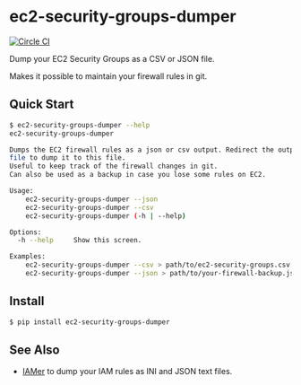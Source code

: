 # ec2-security-groups-dumper

[![Circle CI](https://circleci.com/gh/percolate/ec2-security-groups-dumper.svg?style=shield)](https://circleci.com/gh/percolate/ec2-security-groups-dumper)

Dump your EC2 Security Groups as a CSV or JSON file.

Makes it possible to maintain your firewall rules in git.

## Quick Start

```bash
$ ec2-security-groups-dumper --help
ec2-security-groups-dumper

Dumps the EC2 firewall rules as a json or csv output. Redirect the output to a
file to dump it to this file.
Useful to keep track of the firewall changes in git.
Can also be used as a backup in case you lose some rules on EC2.

Usage:
    ec2-security-groups-dumper --json
    ec2-security-groups-dumper --csv
    ec2-security-groups-dumper (-h | --help)

Options:
  -h --help     Show this screen.

Examples:
    ec2-security-groups-dumper --csv > path/to/ec2-security-groups.csv
    ec2-security-groups-dumper --json > path/to/your-firewall-backup.json
```

## Install

```bash
$ pip install ec2-security-groups-dumper
```

## See Also

- [IAMer](https://github.com/percolate/iamer) to dump your IAM rules as INI and
  JSON text files.
